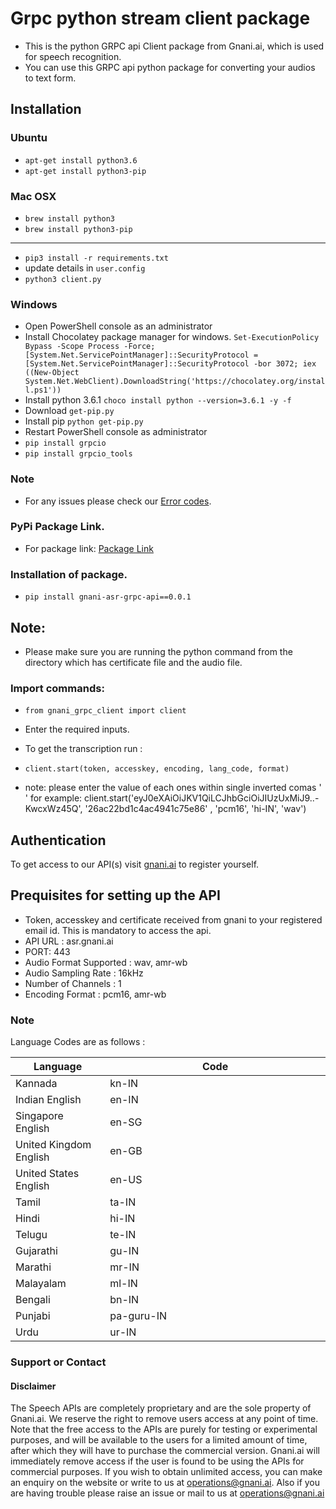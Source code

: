 # Grpc python stream client package

- This is the python GRPC api Client package from Gnani.ai, which is used for speech recognition. 
- You can use this GRPC api python package for converting your audios to text form.

## Installation

### Ubuntu
- `apt-get install python3.6`
- `apt-get install python3-pip`

### Mac OSX
- `brew install python3`
- `brew install python3-pip`

___
- `pip3 install -r requirements.txt`
- update details in `user.config`
- `python3 client.py`

### Windows
- Open PowerShell console as an administrator
- Install Chocolatey package manager for windows.
		`Set-ExecutionPolicy Bypass -Scope Process -Force; [System.Net.ServicePointManager]::SecurityProtocol = [System.Net.ServicePointManager]::SecurityProtocol -bor 3072; iex ((New-Object System.Net.WebClient).DownloadString('https://chocolatey.org/install.ps1'))`
- Install python 3.6.1
		`choco install python --version=3.6.1 -y -f`
- Download `get-pip.py` 
- Install pip
		`python get-pip.py`
- Restart PowerShell console as administrator
- `pip install grpcio`
- `pip install grpcio_tools`

### Note
* For any issues please check our [Error codes](https://github.com/gnani-ai/API-service).

### PyPi Package Link.
- For package link: [Package Link](https://pypi.org/project/gnani-asr-grpc-api/0.0.1/)

### Installation of package. 
- `pip install gnani-asr-grpc-api==0.0.1`

## Note:
- Please make sure you are running the python command from the directory which has certificate file and the audio file. 

### Import commands:
- `from gnani_grpc_client import client`
- Enter the required inputs.

- To get the transcription run :
- `client.start(token, accesskey, encoding, lang_code, format)`
- note: please enter the value of each ones within single inverted comas ' ' for example: client.start('eyJ0eXAiOiJKV1QiLCJhbGciOiJIUzUxMiJ9..-KwcxWz45Q', '26ac22bd1c4ac4941c75e86' , 'pcm16', 'hi-IN', 'wav')

## Authentication 
To get access to our API(s) visit [gnani.ai](https://www.gnani.ai/api/#ExploreAPI) to register yourself.

## Prequisites for setting up the API
- Token, accesskey and certificate received from gnani to your registered email id. This is mandatory to access the api.
- API URL : asr.gnani.ai
- PORT: 443
- Audio Format Supported : wav, amr-wb
- Audio Sampling Rate : 16kHz
- Number of Channels : 1
- Encoding Format : pcm16, amr-wb

### Note
Language Codes are as follows :
<table>
<colgroup>
<col width="30%" />
<col width="70%" />
</colgroup>
<thead>
<tr class="header">
<th>Language</th>
<th>Code</th>
</tr>
</thead>
<tbody>
<tr>
<td markdown="span">Kannada</td>
<td markdown="span">kn-IN</td>
</tr>
<tr>
<td markdown="span">Indian English</td>
<td markdown="span">en-IN</td>
</tr>
<tr>
<td markdown="span">Singapore English</td>
<td markdown="span">en-SG</td>
</tr>
<tr>
<td markdown="span">United Kingdom English</td>
<td markdown="span">en-GB</td>
</tr>
<tr>
<td markdown="span">United States English</td>
<td markdown="span">en-US</td>
</tr>
 <tr>
<td markdown="span">Tamil</td>
<td markdown="span">ta-IN</td>
</tr>
<tr>
<td markdown="span">Hindi</td>
<td markdown="span">hi-IN</td>
</tr>
<tr>
<td markdown="span">Telugu</td>
<td markdown="span">te-IN</td>
</tr>
  <tr>
<td markdown="span">Gujarathi</td>
<td markdown="span">gu-IN</td>
</tr>
 <tr>
<td markdown="span">Marathi</td>
<td markdown="span">mr-IN</td>
</tr>
 <tr>
<td markdown="span">Malayalam</td>
<td markdown="span">ml-IN</td>
</tr>
 <tr>
<td markdown="span">Bengali</td>
<td markdown="span">bn-IN</td>
</tr>
 <tr>
<td markdown="span">Punjabi</td>
<td markdown="span">pa-guru-IN</td>
</tr>
 <tr>
<td markdown="span">Urdu</td>
<td markdown="span">ur-IN</td>
</tr>
</tbody>
</table>

### Support or Contact

#### Disclaimer
The Speech APIs are completely proprietary and are the sole property of Gnani.ai. We reserve the right to remove users access at any point of time. Note that the free access to the APIs are purely for testing or experimental purposes, and will be available to the users for a limited amount of time, after which they will have to purchase the commercial version. Gnani.ai will immediately remove access if the user is found to be using the APIs for commercial purposes. If you wish to obtain unlimited access, you can make an enquiry on the website or write to us at operations@gnani.ai. Also if you are having trouble please raise an issue or mail to us at operations@gnani.ai
